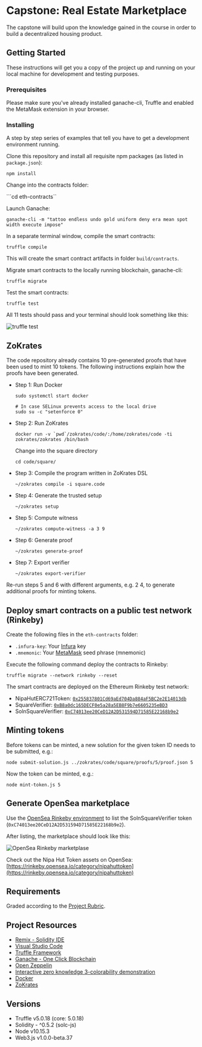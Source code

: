 # Capstone: Real Estate Marketplace

The capstone will build upon the knowledge gained in the course in order to build a decentralized housing product.

## Getting Started

These instructions will get you a copy of the project up and running on your local machine for development and testing purposes.

### Prerequisites

Please make sure you've already installed ganache-cli, Truffle and enabled the MetaMask extension in your browser.

### Installing

A step by step series of examples that tell you have to get a development environment running.

Clone this repository and install all requisite npm packages (as listed in ```package.json```):

```
npm install
```

Change into the contracts folder:

```cd eth-contracts``

Launch Ganache:

```
ganache-cli -m "tattoo endless undo gold uniform deny era mean spot width execute impose"
```

In a separate terminal window, compile the smart contracts:

```
truffle compile
```

This will create the smart contract artifacts in folder ```build/contracts```.

Migrate smart contracts to the locally running blockchain, ganache-cli:

```
truffle migrate
```

Test the smart contracts:

```
truffle test
```

All 11 tests should pass and your terminal should look something like this:

![truffle test](images/truffle_test.png)

## ZoKrates

The code repository already contains 10 pre-generated proofs that have been used to mint 10 tokens. The following instructions explain how the proofs have been generated.

* Step 1: Run Docker
  ```
  sudo systemctl start docker

  # In case SELinux prevents access to the local drive
  sudo su -c "setenforce 0"
  ```

* Step 2: Run ZoKrates
  ```
  docker run -v `pwd`/zokrates/code/:/home/zokrates/code -ti zokrates/zokrates /bin/bash
  ```

  Change into the square directory
  ``` 
  cd code/square/
  ``` 

* Step 3: Compile the program written in ZoKrates DSL
  ``` 
  ~/zokrates compile -i square.code
  ``` 

* Step 4: Generate the trusted setup
  ``` 
  ~/zokrates setup
  ```

* Step 5: Compute witness
  ``` 
  ~/zokrates compute-witness -a 3 9
  ```

* Step 6: Generate proof
  ```
  ~/zokrates generate-proof
  ```

* Step 7: Export verifier
  ```  
  ~/zokrates export-verifier
  ```

Re-run steps 5 and 6 with different arguments, e.g. 2 4, to generate additional proofs for minting tokens.

## Deploy smart contracts on a public test network (Rinkeby)

Create the following files in the ```eth-contracts``` folder:
* ```.infura-key```: Your [Infura](https://infura.io/) key
* ```.mnemonic```: Your [MetaMask](https://metamask.io/) seed phrase (mnemonic)

Execute the following command deploy the contracts to Rinkeby:

```truffle migrate --network rinkeby --reset```

The smart contracts are deployed on the Ethereum Rinkeby test network:
* NipaHutERC721Token: [```0x255837801Cd69aEd704Da884aF5BC2e2E14013db```](https://rinkeby.etherscan.io/address/0x255837801Cd69aEd704Da884aF5BC2e2E14013db)
* SquareVerifier: [```0xB8a0dc165DECF0e5a28a5EB8F9b7e6605235eBD3```](https://rinkeby.etherscan.io/address/0xB8a0dc165DECF0e5a28a5EB8F9b7e6605235eBD3)
* SolnSquareVerifier: [```0xC74013ee20CeD12A2D531594D71585E22168b9e2```](https://rinkeby.etherscan.io/address/0xC74013ee20CeD12A2D531594D71585E22168b9e2)

## Minting tokens

Before tokens can be minted, a new solution for the given token ID needs to be submitted, e.g.:

```node submit-solution.js ../zokrates/code/square/proofs/5/proof.json 5```

Now the token can be minted, e.g.:

```node mint-token.js 5```

## Generate OpenSea marketplace

Use the [OpenSea Rinkeby environment](https://rinkeby.opensea.io/get-listed/step-two) to list the SolnSquareVerifier token (```0xC74013ee20CeD12A2D531594D71585E22168b9e2```).

After listing, the marketplace should look like this:

![OpenSea Rinkeby marketplase](images/opensea.png)

Check out the Nipa Hut Token assets on OpenSea: [https://rinkeby.opensea.io/category/nipahuttoken](https://rinkeby.opensea.io/category/nipahuttoken)

## Requirements

Graded according to the [Project Rubric](https://review.udacity.com/#!/rubrics/1712/view).

## Project Resources

* [Remix - Solidity IDE](https://remix.ethereum.org/)
* [Visual Studio Code](https://code.visualstudio.com/)
* [Truffle Framework](https://truffleframework.com/)
* [Ganache - One Click Blockchain](https://truffleframework.com/ganache)
* [Open Zeppelin ](https://openzeppelin.org/)
* [Interactive zero knowledge 3-colorability demonstration](http://web.mit.edu/~ezyang/Public/graph/svg.html)
* [Docker](https://docs.docker.com/install/)
* [ZoKrates](https://github.com/Zokrates/ZoKrates)

## Versions

* Truffle v5.0.18 (core: 5.0.18)
* Solidity - ^0.5.2 (solc-js)
* Node v10.15.3
* Web3.js v1.0.0-beta.37